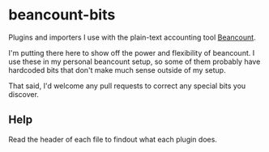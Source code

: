 # beancount-bits
Plugins and importers I use with the plain-text accounting tool [Beancount](http://furius.ca/beancount/).

I'm putting there here to show off the power and flexibility of beancount. I use these in my personal beancount setup,
so some of them probably have hardcoded bits that don't make much sense outside of my setup.

That said, I'd welcome any pull requests to correct any special bits you discover.

## Help
Read the header of each file to findout what each plugin does.
